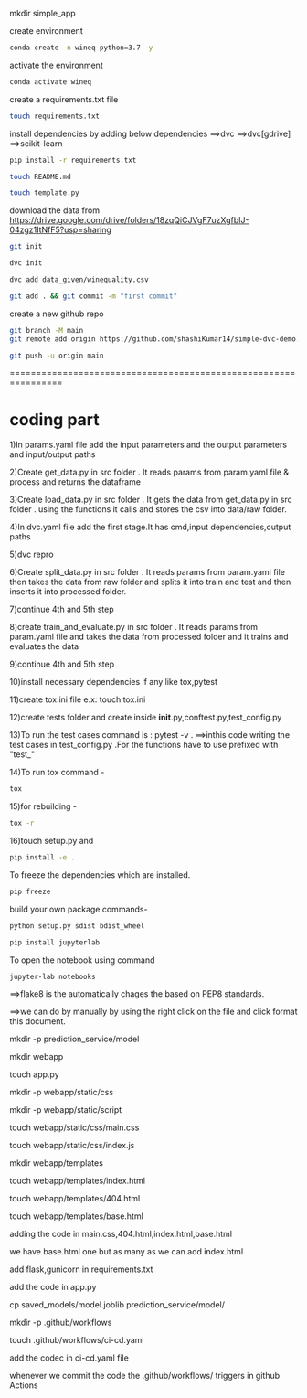 mkdir simple_app

create environment

```bash
conda create -n wineq python=3.7 -y
```

activate the environment

```bash
conda activate wineq
```

create a requirements.txt file

```bash
touch requirements.txt
```

install dependencies by adding below dependencies
==>dvc
==>dvc[gdrive]
==>scikit-learn

```bash
pip install -r requirements.txt 
```

```bash
touch README.md
```

```bash
touch template.py
```


download the data from
https://drive.google.com/drive/folders/18zqQiCJVgF7uzXgfbIJ-04zgz1ItNfF5?usp=sharing


```bash
git init
```

```bash
dvc init
```

```bash
dvc add data_given/winequality.csv
```

```bash
git add . && git commit -m "first commit" 
```

create a new github repo
```bash
git branch -M main
git remote add origin https://github.com/shashiKumar14/simple-dvc-demo.git
```
```bash
git push -u origin main
```

================================================================

# coding part

1)In params.yaml file add the input parameters and the output parameters and input/output paths

2)Create get_data.py in src folder . It reads params from param.yaml file & process and returns the dataframe

3)Create load_data.py in src folder . It gets the data from get_data.py in src folder . using the functions it calls and stores the csv into data/raw folder.

4)In dvc.yaml file add the first stage.It has cmd,input dependencies,output paths

5)dvc repro

6)Create split_data.py in src folder . It reads params from param.yaml file then takes the data from raw folder and splits it into train and test and then inserts it into processed folder.

7)continue 4th and 5th step

8)create train_and_evaluate.py in src folder . It reads params from param.yaml file and takes the data from processed folder and it trains and evaluates the data 

9)continue 4th and 5th step

10)install necessary dependencies if any like tox,pytest

11)create tox.ini file e.x: touch tox.ini

12)create tests folder and create inside __init__.py,conftest.py,test_config.py 

13)To run the test cases command is : pytest -v .
==>inthis code writing the test cases in test_config.py .For the functions have to use  prefixed with "test_" 

14)To run tox command -
```bash
tox
```
15)for rebuilding -
```bash
tox -r
```

16)touch setup.py and 

```bash
pip install -e .
```

To freeze the dependencies which are installed.
```bash
pip freeze
```

build your own package commands-

```bash
python setup.py sdist bdist_wheel
```
```bash
pip install jupyterlab
```

To open the notebook using command
```bash
jupyter-lab notebooks
```

==>flake8 is the automatically chages the based on PEP8 standards.

==>we can do by manually by using the right click on the file and click format this document.

mkdir -p prediction_service/model

mkdir webapp

touch app.py

mkdir -p webapp/static/css

mkdir -p webapp/static/script

touch webapp/static/css/main.css

touch webapp/static/css/index.js

mkdir webapp/templates

touch webapp/templates/index.html

touch webapp/templates/404.html

touch webapp/templates/base.html

adding the code in main.css,404.html,index.html,base.html

we have base.html one but as many as we can  add index.html

add flask,gunicorn in requirements.txt

add the code in app.py

cp saved_models/model.joblib  prediction_service/model/

mkdir -p .github/workflows

touch .github/workflows/ci-cd.yaml

add the codec in ci-cd.yaml file

whenever we commit the code the .github/workflows/  triggers in github Actions

















